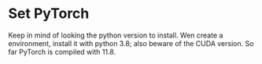 # Set PyTorch
Keep in mind of looking the python version to install.
Wen create a <conda> environment, install it with python 3.8; also beware of the CUDA version. So far PyTorch is compiled with 11.8.
